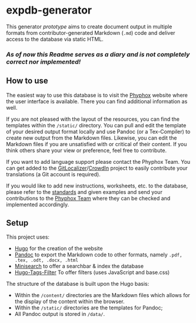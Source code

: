 # expdb-generator
This generator *prototype* aims to create document output in multiple formats from contributor-generated Markdown (`.md`) code and deliver access to the database via static HTML.
### *As of now this Readme serves as a diary and is not completely correct nor implemented!*
## How to use
The easiest way to use this database is to visit the [Phyphox]() website where the user interface is available. There you can find additional information as well.

If you are not pleased with the layout of the resources, you can find the templates within the `/static/` directory. You can pull and edit the template of your desired output format locally and use Pandoc (or a Tex-Compiler) to create new output from the Markdown files. Likewise, you can edit the Markdown files if you are unsatisfied with or critical of their content. If you think others share your view or preference, feel free to contribute.

If you want to add language support please contact the Phyphox Team. You can get added to the [GitLocalizer]()/[CrowdIn]() project to easily contribute your translations (a Git account is required). 

If you would like to add new instructions, worksheets, etc. to the database, please refer to the [standards]() and given examples and send your contributions to the [Phyphox Team](mailto:) where they can be checked and implemented accordingly.

## Setup
This project uses:
- [Hugo](https://gohugo.io) for the creation of the website
- [Pandoc](https://pandoc.org/) to export the Markdown code to other formats, namely `.pdf, .tex, .odt, .docx, .html`
- [Minisearch](https://github.com/lucaong/minisearch) to offer a searchbar & index the database
- [Hugo-Tags-Filter](https://github.com/pointyfar/hugo-tags-filter) To offer filters (uses JavaScript and base.css)

The structure of the database is built upon the Hugo basis: 
- Within the `/content/` directories are the Markdown files which allows for the display of the content within the browser.
- Within the `/static/` directories are the templates for Pandoc; 
- All Pandoc output is stored in `/data/`.